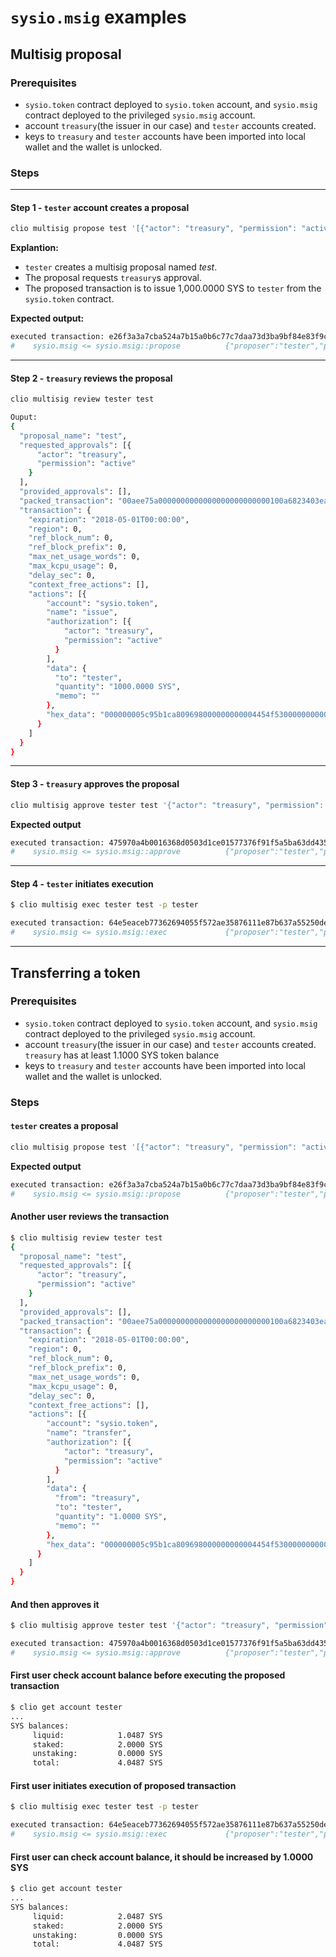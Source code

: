 # `sysio.msig` examples

## Multisig proposal

### Prerequisites

- `sysio.token` contract deployed to `sysio.token` account, and `sysio.msig` contract deployed to the privileged `sysio.msig` account.
- account `treasury`(the issuer in our case) and `tester` accounts created.
- keys to `treasury` and `tester` accounts have been imported into local wallet and the wallet is unlocked.

### Steps

***

#### Step 1 - `tester` account creates a proposal

```sh
clio multisig propose test '[{"actor": "treasury", "permission": "active"}]' '[{"actor": "treasury", "permission": "active"}]' sysio.token issue '{"to": "tester", "quantity": "1000.0000 SYS", "memo": ""}' -p tester
```

**Explantion:**

- `tester` creates a multisig proposal named *test*.
- The proposal requests `treasury`s approval.
- The proposed transaction is to issue 1,000.0000 SYS to `tester` from the `sysio.token` contract.

**Expected output:**

```sh
executed transaction: e26f3a3a7cba524a7b15a0b6c77c7daa73d3ba9bf84e83f9c2cdf27fcb183d61  336 bytes  107520 cycles
#    sysio.msig <= sysio.msig::propose          {"proposer":"tester","proposal_name":"test","requested":[{"actor":"treasury","permission":"active"}]...
```

***

#### Step 2 - `treasury` reviews the proposal

```sh
clio multisig review tester test

Ouput: 
{
  "proposal_name": "test",
  "requested_approvals": [{
      "actor": "treasury",
      "permission": "active"
    }
  ],
  "provided_approvals": [],
  "packed_transaction": "00aee75a0000000000000000000000000100a6823403ea30550000000000a5317601000000fe6a6cd4cd00000000a8ed323219000000005c95b1ca809698000000000004454f530000000000",
  "transaction": {
    "expiration": "2018-05-01T00:00:00",
    "region": 0,
    "ref_block_num": 0,
    "ref_block_prefix": 0,
    "max_net_usage_words": 0,
    "max_kcpu_usage": 0,
    "delay_sec": 0,
    "context_free_actions": [],
    "actions": [{
        "account": "sysio.token",
        "name": "issue",
        "authorization": [{
            "actor": "treasury",
            "permission": "active"
          }
        ],
        "data": {
          "to": "tester",
          "quantity": "1000.0000 SYS",
          "memo": ""
        },
        "hex_data": "000000005c95b1ca809698000000000004454f530000000000"
      }
    ]
  }
}
```

***

#### Step 3 - `treasury` approves the proposal

```sh
clio multisig approve tester test '{"actor": "treasury", "permission": "active"}' -p treasury
```

**Expected output**

```sh
executed transaction: 475970a4b0016368d0503d1ce01577376f91f5a5ba63dd4353683bd95101b88d  256 bytes  108544 cycles
#    sysio.msig <= sysio.msig::approve          {"proposer":"tester","proposal_name":"test","level":{"actor":"treasury","permission":"active"}}
```

***

#### Step 4 -  `tester`  initiates execution

```sh
$ clio multisig exec tester test -p tester

executed transaction: 64e5eaceb77362694055f572ae35876111e87b637a55250de315b1b55e56d6c2  248 bytes  109568 cycles
#    sysio.msig <= sysio.msig::exec             {"proposer":"tester","proposal_name":"test","executer":"tester"}
```

***

## Transferring a token

### Prerequisites

- `sysio.token` contract deployed to `sysio.token` account, and `sysio.msig` contract deployed to the privileged `sysio.msig` account.
- account `treasury`(the issuer in our case) and `tester` accounts created. `treasury` has at least 1.1000 SYS token balance
- keys to `treasury` and `tester` accounts have been imported into local wallet and the wallet is unlocked.

### Steps

#### `tester` creates a proposal

```sh
clio multisig propose test '[{"actor": "treasury", "permission": "active"}]' '[{"actor": "treasury", "permission": "active"}]' sysio.token transfer '{"from": "treasury", "to": "tester", "quantity": "1.0000 SYS", "memo": ""}' -p tester
```

**Expected output**

```sh
executed transaction: e26f3a3a7cba524a7b15a0b6c77c7daa73d3ba9bf84e83f9c2cdf27fcb183d61  336 bytes  107520 cycles
#    sysio.msig <= sysio.msig::propose          {"proposer":"tester","proposal_name":"test","requested":[{"actor":"treasury","permission":"active"}]...
```

#### Another user reviews the transaction

````sh
$ clio multisig review tester test
{
  "proposal_name": "test",
  "requested_approvals": [{
      "actor": "treasury",
      "permission": "active"
    }
  ],
  "provided_approvals": [],
  "packed_transaction": "00aee75a0000000000000000000000000100a6823403ea30550000000000a5317601000000fe6a6cd4cd00000000a8ed323219000000005c95b1ca809698000000000004454f530000000000",
  "transaction": {
    "expiration": "2018-05-01T00:00:00",
    "region": 0,
    "ref_block_num": 0,
    "ref_block_prefix": 0,
    "max_net_usage_words": 0,
    "max_kcpu_usage": 0,
    "delay_sec": 0,
    "context_free_actions": [],
    "actions": [{
        "account": "sysio.token",
        "name": "transfer",
        "authorization": [{
            "actor": "treasury",
            "permission": "active"
          }
        ],
        "data": {
          "from": "treasury",
          "to": "tester",
          "quantity": "1.0000 SYS",
          "memo": ""
        },
        "hex_data": "000000005c95b1ca809698000000000004454f530000000000"
      }
    ]
  }
}
````

#### And then approves it

```sh
$ clio multisig approve tester test '{"actor": "treasury", "permission": "active"}' -p treasury

executed transaction: 475970a4b0016368d0503d1ce01577376f91f5a5ba63dd4353683bd95101b88d  256 bytes  108544 cycles
#    sysio.msig <= sysio.msig::approve          {"proposer":"tester","proposal_name":"test","level":{"actor":"treasury","permission":"active"}}
````

#### First user check account balance before executing the proposed transaction

```sh
$ clio get account tester
...
SYS balances: 
     liquid:            1.0487 SYS
     staked:            2.0000 SYS
     unstaking:         0.0000 SYS
     total:             4.0487 SYS
````

#### First user initiates execution of proposed transaction

````sh
$ clio multisig exec tester test -p tester

executed transaction: 64e5eaceb77362694055f572ae35876111e87b637a55250de315b1b55e56d6c2  248 bytes  109568 cycles
#    sysio.msig <= sysio.msig::exec             {"proposer":"tester","proposal_name":"test","executer":"tester"}
````

#### First user can check account balance, it should be increased by 1.0000 SYS

````sh
$ clio get account tester
...
SYS balances: 
     liquid:            2.0487 SYS
     staked:            2.0000 SYS
     unstaking:         0.0000 SYS
     total:             4.0487 SYS
````
